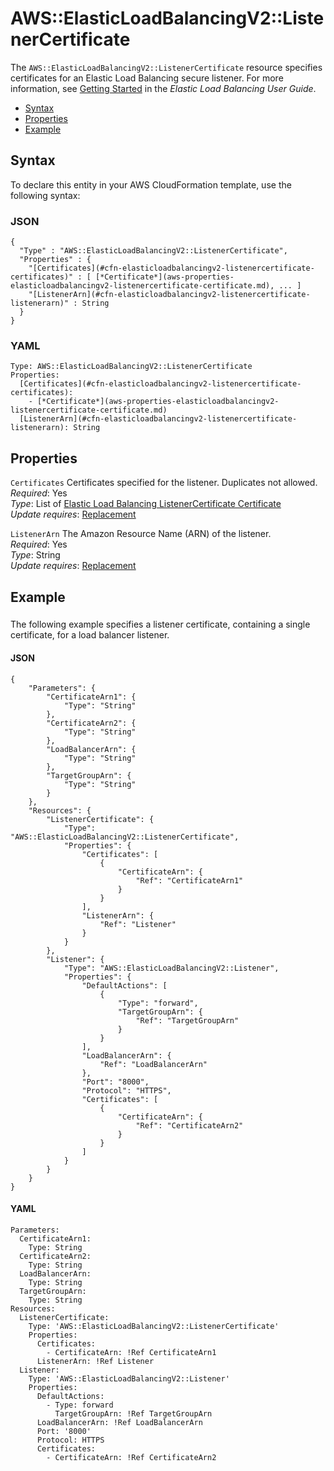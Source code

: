 # AWS::ElasticLoadBalancingV2::ListenerCertificate<a name="aws-resource-elasticloadbalancingv2-listenercertificate"></a>

The `AWS::ElasticLoadBalancingV2::ListenerCertificate` resource specifies certificates for an Elastic Load Balancing secure listener\. For more information, see [Getting Started](http://docs.aws.amazon.com/elasticloadbalancing/latest/userguide/load-balancer-getting-started.html) in the *Elastic Load Balancing User Guide*\. 


+ [Syntax](#aws-resource-elasticloadbalancingv2-listenercertificate-syntax)
+ [Properties](#aws-resource-elasticloadbalancingv2-listenercertificate-properties)
+ [Example](#aws-resource-elasticloadbalancingv2-listenercertificate-examples)

## Syntax<a name="aws-resource-elasticloadbalancingv2-listenercertificate-syntax"></a>

To declare this entity in your AWS CloudFormation template, use the following syntax:

### JSON<a name="aws-resource-elasticloadbalancingv2-listenercertificate-syntax.json"></a>

```
{
  "Type" : "AWS::ElasticLoadBalancingV2::ListenerCertificate",
  "Properties" : {
    "[Certificates](#cfn-elasticloadbalancingv2-listenercertificate-certificates)" : [ [*Certificate*](aws-properties-elasticloadbalancingv2-listenercertificate-certificate.md), ... ]
    "[ListenerArn](#cfn-elasticloadbalancingv2-listenercertificate-listenerarn)" : String
  }
}
```

### YAML<a name="aws-resource-elasticloadbalancingv2-listenercertificate-syntax.yaml"></a>

```
Type: AWS::ElasticLoadBalancingV2::ListenerCertificate
Properties:
  [Certificates](#cfn-elasticloadbalancingv2-listenercertificate-certificates): 
    - [*Certificate*](aws-properties-elasticloadbalancingv2-listenercertificate-certificate.md)
  [ListenerArn](#cfn-elasticloadbalancingv2-listenercertificate-listenerarn): String
```

## Properties<a name="aws-resource-elasticloadbalancingv2-listenercertificate-properties"></a>

`Certificates`  <a name="cfn-elasticloadbalancingv2-listenercertificate-certificates"></a>
Certificates specified for the listener\. Duplicates not allowed\.  
 *Required*: Yes  
 *Type*: List of [Elastic Load Balancing ListenerCertificate Certificate](aws-properties-elasticloadbalancingv2-listenercertificate-certificate.md)  
 *Update requires*: [Replacement](using-cfn-updating-stacks-update-behaviors.md#update-replacement) 

`ListenerArn`  <a name="cfn-elasticloadbalancingv2-listenercertificate-listenerarn"></a>
The Amazon Resource Name \(ARN\) of the listener\.  
 *Required*: Yes  
 *Type*: String  
 *Update requires*: [Replacement](using-cfn-updating-stacks-update-behaviors.md#update-replacement) 

## Example<a name="aws-resource-elasticloadbalancingv2-listenercertificate-examples"></a>

### <a name="aws-resource-elasticloadbalancingv2-listenercertificate-example1"></a>

The following example specifies a listener certificate, containing a single certificate, for a load balancer listener\.

#### JSON<a name="aws-resource-elasticloadbalancingv2-listenercertificate-example1.json"></a>

```
{
    "Parameters": {
        "CertificateArn1": {
            "Type": "String"
        },
        "CertificateArn2": {
            "Type": "String"
        },
        "LoadBalancerArn": {
            "Type": "String"
        },
        "TargetGroupArn": {
            "Type": "String"
        }
    },
    "Resources": {
        "ListenerCertificate": {
            "Type": "AWS::ElasticLoadBalancingV2::ListenerCertificate",
            "Properties": {
                "Certificates": [
                    {
                        "CertificateArn": {
                            "Ref": "CertificateArn1"
                        }
                    }
                ],
                "ListenerArn": {
                    "Ref": "Listener"
                }
            }
        },
        "Listener": {
            "Type": "AWS::ElasticLoadBalancingV2::Listener",
            "Properties": {
                "DefaultActions": [
                    {
                        "Type": "forward",
                        "TargetGroupArn": {
                            "Ref": "TargetGroupArn"
                        }
                    }
                ],
                "LoadBalancerArn": {
                    "Ref": "LoadBalancerArn"
                },
                "Port": "8000",
                "Protocol": "HTTPS",
                "Certificates": [
                    {
                        "CertificateArn": {
                            "Ref": "CertificateArn2"
                        }
                    }
                ]
            }
        }
    }
}
```

#### YAML<a name="aws-resource-elasticloadbalancingv2-listenercertificate-example1.yaml"></a>

```
Parameters:
  CertificateArn1:
    Type: String
  CertificateArn2:
    Type: String
  LoadBalancerArn:
    Type: String
  TargetGroupArn:
    Type: String
Resources:
  ListenerCertificate:
    Type: 'AWS::ElasticLoadBalancingV2::ListenerCertificate'
    Properties:
      Certificates:
        - CertificateArn: !Ref CertificateArn1
      ListenerArn: !Ref Listener
  Listener:
    Type: 'AWS::ElasticLoadBalancingV2::Listener'
    Properties:
      DefaultActions:
        - Type: forward
          TargetGroupArn: !Ref TargetGroupArn
      LoadBalancerArn: !Ref LoadBalancerArn
      Port: '8000'
      Protocol: HTTPS
      Certificates:
        - CertificateArn: !Ref CertificateArn2
```